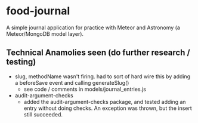 # food-journal

A simple journal application for practice with Meteor and Astronomy (a Meteor/MongoDB model layer).

## Technical Anamolies seen (do further research / testing)
- slug, methodName wasn't firing. had to sort of hard wire this by adding a beforeSave event and calling generateSlug()
    * see code / comments in models/journal_entries.js
- audit-argument-checks
    * added the audit-argument-checks package, and tested adding an entry without doing checks. An exception was thrown, but the insert still succeeded.